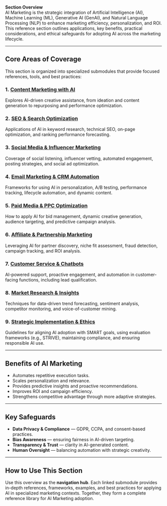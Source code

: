 **Section Overview**  
AI Marketing is the strategic integration of Artificial Intelligence (AI), Machine Learning (ML), Generative AI (GenAI), and Natural Language Processing (NLP) to enhance marketing efficiency, personalization, and ROI. This reference section outlines applications, key benefits, practical considerations, and ethical safeguards for adopting AI across the marketing lifecycle.

---

## Core Areas of Coverage

This section is organized into specialized submodules that provide focused references, tools, and best practices:

### 1. [Content Marketing with AI](app://obsidian.md/01_Content_AI.md)

Explores AI-driven creative assistance, from ideation and content generation to repurposing and performance optimization.

### 2. [SEO & Search Optimization](app://obsidian.md/02_SEO_AI.md)

Applications of AI in keyword research, technical SEO, on-page optimization, and ranking performance forecasting.

### 3. [Social Media & Influencer Marketing](app://obsidian.md/03_Social_AI.md)

Coverage of social listening, influencer vetting, automated engagement, posting strategies, and social ad optimization.

### 4. [Email Marketing & CRM Automation](app://obsidian.md/04_Email_AI.md)

Frameworks for using AI in personalization, A/B testing, performance tracking, lifecycle automation, and dynamic content.

### 5. [Paid Media & PPC Optimization](app://obsidian.md/05_PPC_AI.md)

How to apply AI for bid management, dynamic creative generation, audience targeting, and predictive campaign analysis.

### 6. [Affiliate & Partnership Marketing](app://obsidian.md/06_Affiliate_AI.md)

Leveraging AI for partner discovery, niche fit assessment, fraud detection, campaign tracking, and ROI analysis.

### 7. [Customer Service & Chatbots](app://obsidian.md/07_Chat_AI.md)

AI-powered support, proactive engagement, and automation in customer-facing functions, including lead qualification.

### 8. [Market Research & Insights](app://obsidian.md/08_Research_AI.md)

Techniques for data-driven trend forecasting, sentiment analysis, competitor monitoring, and voice-of-customer mining.

### 9. [Strategic Implementation & Ethics](app://obsidian.md/09_Strategy_AI.md)

Guidelines for aligning AI adoption with SMART goals, using evaluation frameworks (e.g., STRIVE), maintaining compliance, and ensuring responsible AI use.

---

## Benefits of AI Marketing

- Automates repetitive execution tasks.
- Scales personalization and relevance.
- Provides predictive insights and proactive recommendations.
- Improves ROI and campaign efficiency.
- Strengthens competitive advantage through more adaptive strategies.

---

## Key Safeguards

- **Data Privacy & Compliance** — GDPR, CCPA, and consent-based practices.
- **Bias Awareness** — ensuring fairness in AI-driven targeting.
- **Transparency & Trust** — clarity in AI-generated content.
- **Human Oversight** — balancing automation with strategic creativity.

---

## How to Use This Section

Use this overview as the **navigation hub**. Each linked submodule provides in-depth references, frameworks, examples, and best practices for applying AI in specialized marketing contexts. Together, they form a complete reference library for AI Marketing adoption.

